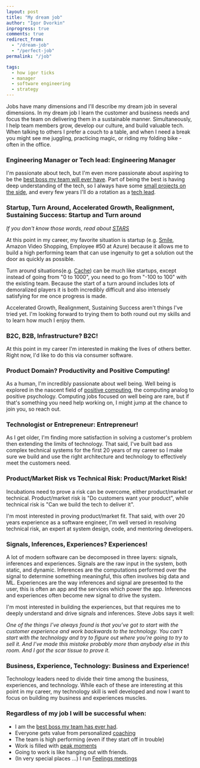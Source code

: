 ```yaml
---
layout: post
title: "My dream job"
author: "Igor Dvorkin"
inprogress: true
comments: true
redirect_from:
  - "/dream-job"
  - "/perfect-job"
permalink: "/job"

tags:
  - how igor ticks
  - manager
  - software engineering
  - strategy
---
```


Jobs have many dimensions and I'll describe my dream job in several dimensions. In my dream job I learn the customer and business needs and focus the team on delivering them in a sustainable manner. Simultaneously, I help team members grow, develop our culture, and build valuable tech. When talking to others I prefer a couch to a table, and when I need a break you might see me juggling, practicing magic, or riding my folding bike - often in the office.

### Engineering Manager or Tech lead: Engineering Manager

I'm passionate about tech, but I'm even more passionate about aspiring to be the [best boss my team will ever have](being-a-great-manager). Part of being the best is having deep understanding of the tech, so I always have some [small projects on the side](https://github.com/idvorkin), and every few years I'll do a rotation as a [tech lead](/software-leadership-roles).

### Startup, Turn Around, Accelerated Growth, Realignment, Sustaining Success: Startup and Turn around

_If you don't know those words, read about [STARS](https://hbr.org/2009/01/picking-the-right-transition-strategy)_

At this point in my career, my favorite situation is startup (e.g. [Smile](http://igsmilebox.blogspot.com), Amazon Video Shopping, Employee #50 at Azure) because it allows me to build a high performing team that can use ingenuity to get a solution out the door as quickly as possible.

Turn around situations(e.g. [Cache](/cache)) can be much like startups, except instead of going from "0 to 1000", you need to go from "-100 to 100" with the existing team. Because the start of a turn around includes lots of demoralized players it is both incredibly difficult and also intensely satisfying for me once progress is made.

Accelerated Growth, Realignment, Sustaining Success aren't things I've tried yet. I'm looking forward to trying them to both round out my skills and to learn how much I enjoy them.

### B2C, B2B, Infrastructure? B2C!

At this point in my career I'm interested in making the lives of others better. Right now, I'd like to do this via consumer software.

### Product Domain? Productivity and Positive Computing!

As a human, I'm incredibly passionate about well being. Well being is explored in the nascent field of [positive computing](https://www.positivecomputing.com), the computing analog to positive psychology. Computing jobs focused on well being are rare, but if that's something you need help working on, I might jump at the chance to join you, so reach out.

### Technologist or Entrepreneur: Entrepreneur!

As I get older, I'm finding more satisfaction in solving a customer's problem then extending the limits of technology.
That said, I've built bad ass complex technical systems for the first 20 years of my career so I make sure we build and use the right architecture and technology to effectively meet the customers need.

### Product/Market Risk vs Technical Risk: Product/Market Risk!

Incubations need to prove a risk can be overcome, either product/market or technical. Product/market risk is "Do customers want your product", while technical risk is "Can we build the tech to deliver it".

I'm most interested in proving product/market fit. That said, with over 20 years experience as a software engineer, I'm well versed in resolving technical risk, an expert at system design, code, and mentoring developers.

### Signals, Inferences, Experiences? Experiences!

A lot of modern software can be decomposed in three layers: signals, inferences and experiences. Signals are the raw input in the system, both static, and dynamic. Inferences are the computations performed over the signal to determine something meaningful, this often involves big data and ML. Experiences are the way inferences and signal are presented to the user, this is often an app and the services which power the app. Inferences and experiences often become new signal to drive the system.

I'm most interested in building the experiences, but that requires me to deeply understand and drive signals and inferences. Steve Jobs says it well:

_One of the things I’ve always found is that you’ve got to start with the customer experience and work backwards to the technology. You can’t start with the technology and try to figure out where you’re going to try to sell it. And I’ve made this mistake probably more than anybody else in this room. And I got the scar tissue to prove it._

### Business, Experience, Technology: Business and Experience!

Technology leaders need to divide their time among the business, experiences, and technology. While each of these are interesting at this point in my career, my technology skill is well developed and now I want to focus on building my business and experiences muscles.

### Regardless of my job I will be successful when:

- I am the [best boss my team has ever had](/being-a-great-manager).
- Everyone gets value from personalized [coaching](/Coaching-Questions)
- The team is high performing (even if they start off in trouble)
- Work is filled with [peak moments](/moments-at-work)
- Going to work is like hanging out with friends.
- (In very special places ...) I run [Feelings meetings](/Human-Meetings)

<!--
### Very entertaining references on engineering jobs in the industry.

*I'll need to create a seperate post from this, but for now I'll just hold these references*

If you're thinking of your engineering job, check out the following post from a fantastic writer

**[The 10x engineer](https://vas3k.com/notes/10x/)** - A post describing the need for different engineers at different times in the company life cycle:

*We need charismatic leaders. They are the ones to beat the shit out and launch a project. At a later stage, they can't do much. But that's why they form a team which wraps it all up in a cozy bureaucracy and thus survive the valley of death. Eventually, we need everyone, yet at different times and places. Ilon Mask can invent and set up the Falcon X, but his team will assemble the rocket while he's shitstorming Twitter.*


Or in more smart words:


*Procedural legitimacy is always better than charismatic legitimacy, because charisma is just an appeal to transcendental values, while procedure is rational. But one thing will never replace the other, because procedural legitimacy turns into bureaucracy over time, bureaucracy becomes a new class, innovation stagnates, and then a new charismatic leader appears, who breaks the old procedure and offers a new, perhaps more optimal one. And then everything goes on to Hegel's old man.*

**[How to hire sane teams](https://vas3k.com/notes/hiring/)** - A post describing the difficulty in hiring.

*There is no ruler to properly measure engineers. Standard grades "Junior-Middle-Senior-Lead" helps not more than a stick from the forest helps us measure the speed of light*

--

*At the beginning, it's more profitable to hire those with "fire in their eyes", while in the years of stability and good revenue, howling engineers are too dangerous. It’s time for a company to hire 9000 bureaucrats and surround them with "processes".*

*After that, early employers will run away in horror, writing unveiling posts on Medium, while the company can continue to grow steadily. That's absolutely normal.*

--

*The ability to get things done has one unpleasant feature: it reduces with the growth of wisdom. And there's nothing you can do about it. "I'm too old for this shit" mode on.*
-->
